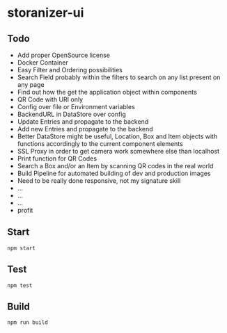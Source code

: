 # storanizer-ui

## Todo
- Add proper OpenSource license
- Docker Container
- Easy Filter and Ordering possibilities
- Search Field probably within the filters to search on any list present on any page
- Find out how the get the application object within components
- QR Code with URI only
- Config over file or Environment variables
- BackendURL in DataStore over config
- Update Entries and propagate to the backend
- Add new Entries and propagate to the backend
- Better DataStore might be useful, Location, Box and Item objects with functions accordingly to the current component elements
- SSL Proxy in order to get camera work somewhere else than localhost
- Print function for QR Codes
- Search a Box and/or an Item by scanning QR codes in the real world
- Build Pipeline for automated building of dev and production images
- Need to be really done responsive, not my signature skill
- ...
- ...
- ...
- profit

## Start

```
npm start
```

## Test

```
npm test
```

## Build

```
npm run build
```